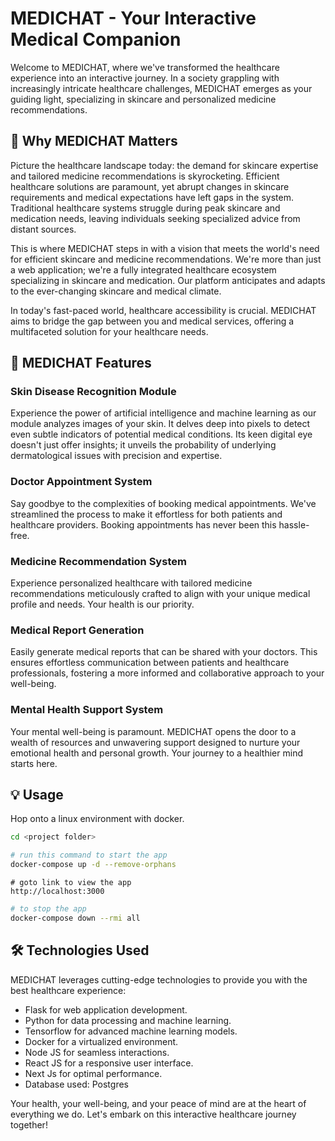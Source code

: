 # MEDICHAT - Your Interactive Medical Companion

Welcome to MEDICHAT, where we've transformed the healthcare experience into an interactive journey. In a society grappling with increasingly intricate healthcare challenges, MEDICHAT emerges as your guiding light, specializing in skincare and personalized medicine recommendations.

## 🌟 Why MEDICHAT Matters

Picture the healthcare landscape today: the demand for skincare expertise and tailored medicine recommendations is skyrocketing. Efficient healthcare solutions are paramount, yet abrupt changes in skincare requirements and medical expectations have left gaps in the system. Traditional healthcare systems struggle during peak skincare and medication needs, leaving individuals seeking specialized advice from distant sources.

This is where MEDICHAT steps in with a vision that meets the world's need for efficient skincare and medicine recommendations. We're more than just a web application; we're a fully integrated healthcare ecosystem specializing in skincare and medication. Our platform anticipates and adapts to the ever-changing skincare and medical climate.

In today's fast-paced world, healthcare accessibility is crucial. MEDICHAT aims to bridge the gap between you and medical services, offering a multifaceted solution for your healthcare needs.

## 🚀 MEDICHAT Features

### Skin Disease Recognition Module

Experience the power of artificial intelligence and machine learning as our module analyzes images of your skin. It delves deep into pixels to detect even subtle indicators of potential medical conditions. Its keen digital eye doesn't just offer insights; it unveils the probability of underlying dermatological issues with precision and expertise.

### Doctor Appointment System

Say goodbye to the complexities of booking medical appointments. We've streamlined the process to make it effortless for both patients and healthcare providers. Booking appointments has never been this hassle-free.

### Medicine Recommendation System

Experience personalized healthcare with tailored medicine recommendations meticulously crafted to align with your unique medical profile and needs. Your health is our priority.

### Medical Report Generation

Easily generate medical reports that can be shared with your doctors. This ensures effortless communication between patients and healthcare professionals, fostering a more informed and collaborative approach to your well-being.

### Mental Health Support System

Your mental well-being is paramount. MEDICHAT opens the door to a wealth of resources and unwavering support designed to nurture your emotional health and personal growth. Your journey to a healthier mind starts here.

## 💡 Usage

Hop onto a linux environment with docker.

```bash
cd <project folder>
```

```bash
# run this command to start the app
docker-compose up -d --remove-orphans
```

```link
# goto link to view the app
http://localhost:3000
```

```bash
# to stop the app
docker-compose down --rmi all
```

## 🛠️ Technologies Used

MEDICHAT leverages cutting-edge technologies to provide you with the best healthcare experience:

- Flask for web application development.
- Python for data processing and machine learning.
- Tensorflow for advanced machine learning models.
- Docker for a virtualized environment.
- Node JS for seamless interactions.
- React JS for a responsive user interface.
- Next Js for optimal performance.
- Database used: Postgres

Your health, your well-being, and your peace of mind are at the heart of everything we do. Let's embark on this interactive healthcare journey together!
